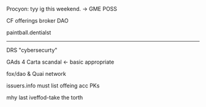 Procyon: tyy ig this weekend. -> GME POSS

CF offerings broker DAO

paintball.dentialst

---

DRS "cybersecurty"

GAds 4 Carta scandal <- basic appropriate

fox/dao & Quai network

issuers.info must list offeing acc PKs

mhy last iveffod-take the torth
